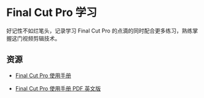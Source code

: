 # Final Cut Pro 学习

好记性不如烂笔头，记录学习 Final Cut Pro 的点滴的同时配合更多练习，熟练掌握这门视频剪辑技术。


## 资源

- [Final Cut Pro 使用手册](https://support.apple.com/zh-cn/guide/final-cut-pro/welcome)

- [Final Cut Pro 使用手册 PDF 英文版](https://help.apple.com/pdf/final-cut-pro/en_US/final-cut-pro-user-guide.pdf)